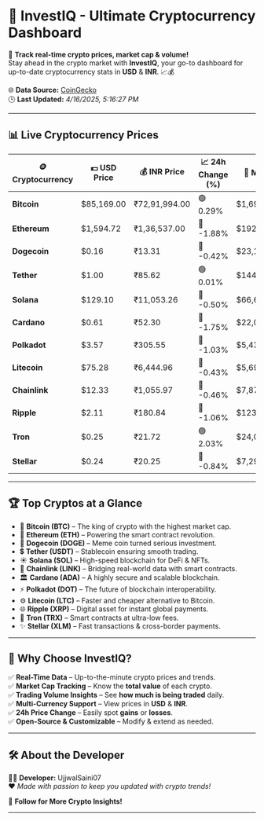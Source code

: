   
# 🚀 **InvestIQ - Ultimate Cryptocurrency Dashboard**  
📢 **Track real-time crypto prices, market cap & volume!**  
Stay ahead in the crypto market with **InvestIQ**, your go-to dashboard for up-to-date cryptocurrency stats in **USD** & **INR**. 📈💰  

🌐 **Data Source:** [CoinGecko](https://www.coingecko.com)  
🕒 **Last Updated:** *4/16/2025, 5:16:27 PM*  

---

## 📊 **Live Cryptocurrency Prices**  

| 🪙 **Cryptocurrency** | 💵 **USD Price** | 💰 **INR Price** | 📈 **24h Change (%)** | 🏦 **Market Cap (USD)** | 🔄 **24h Volume (USD)** |
|----------------------|------------------|------------------|------------------|------------------|------------------|
| **Bitcoin** | $85,169.00 | ₹72,91,994.00 | 🟢 0.29% | $1,690,660,967,911.16 | $24,197,323,386.25 |
| **Ethereum** | $1,594.72 | ₹1,36,537.00 | 🔴 -1.88% | $192,268,553,780.75 | $10,947,618,487.87 |
| **Dogecoin** | $0.16 | ₹13.31 | 🔴 -0.42% | $23,145,407,363.24 | $687,928,847.25 |
| **Tether** | $1.00 | ₹85.62 | 🟢 0.01% | $144,630,377,786.37 | $21,792,478,834.72 |
| **Solana** | $129.10 | ₹11,053.26 | 🔴 -0.50% | $66,640,946,972.55 | $3,840,040,004.12 |
| **Cardano** | $0.61 | ₹52.30 | 🔴 -1.75% | $22,005,867,810.35 | $555,363,462.32 |
| **Polkadot** | $3.57 | ₹305.55 | 🔴 -1.03% | $5,430,501,630.36 | $127,275,154.61 |
| **Litecoin** | $75.28 | ₹6,444.96 | 🔴 -0.43% | $5,698,753,366.72 | $278,014,159.23 |
| **Chainlink** | $12.33 | ₹1,055.97 | 🔴 -0.46% | $7,873,511,501.22 | $300,263,111.62 |
| **Ripple** | $2.11 | ₹180.84 | 🔴 -1.06% | $123,163,425,277.16 | $2,738,631,030.21 |
| **Tron** | $0.25 | ₹21.72 | 🟢 2.03% | $24,083,579,541.95 | $718,626,087.91 |
| **Stellar** | $0.24 | ₹20.25 | 🔴 -0.84% | $7,294,599,555.22 | $144,147,237.41 |

---

## 🏆 **Top Cryptos at a Glance**  

- 🚀 **Bitcoin (BTC)** – The king of crypto with the highest market cap.  
- 💎 **Ethereum (ETH)** – Powering the smart contract revolution.  
- 🐶 **Dogecoin (DOGE)** – Meme coin turned serious investment.  
- 💲 **Tether (USDT)** – Stablecoin ensuring smooth trading.  
- ☀️ **Solana (SOL)** – High-speed blockchain for DeFi & NFTs.  
- 🔗 **Chainlink (LINK)** – Bridging real-world data with smart contracts.  
- 🏛 **Cardano (ADA)** – A highly secure and scalable blockchain.  
- ⚡ **Polkadot (DOT)** – The future of blockchain interoperability.  
- ⚙️ **Litecoin (LTC)** – Faster and cheaper alternative to Bitcoin.  
- 🌐 **Ripple (XRP)** – Digital asset for instant global payments.  
- 🚀 **Tron (TRX)** – Smart contracts at ultra-low fees.  
- ✨ **Stellar (XLM)** – Fast transactions & cross-border payments.  

---

## 🎯 **Why Choose InvestIQ?**  

✅ **Real-Time Data** – Up-to-the-minute crypto prices and trends.  
✅ **Market Cap Tracking** – Know the **total value** of each crypto.  
✅ **Trading Volume Insights** – See **how much is being traded** daily.  
✅ **Multi-Currency Support** – View prices in **USD** & **INR**.  
✅ **24h Price Change** – Easily spot **gains** or **losses**.  
✅ **Open-Source & Customizable** – Modify & extend as needed.  

---

## 🛠 **About the Developer**  

👨‍💻 **Developer:** UjjwalSaini07  
❤️ *Made with passion to keep you updated with crypto trends!*  

🔗 **Follow for More Crypto Insights!**  

---
